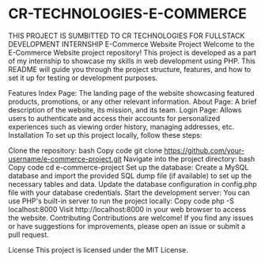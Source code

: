 # CR-TECHNOLOGIES-E-COMMERCE
THIS PROJECT IS SUMBITTED TO CR TECHNOLOGIES FOR FULLSTACK DEVELOPMENT INTERNSHIP
E-Commerce Website Project
Welcome to the E-Commerce Website project repository! This project is developed as a part of my internship to showcase my skills in web development using PHP. This README will guide you through the project structure, features, and how to set it up for testing or development purposes.

Features
Index Page:
The landing page of the website showcasing featured products, promotions, or any other relevant information.
About Page:
A brief description of the website, its mission, and its team.
Login Page:
Allows users to authenticate and access their accounts for personalized experiences such as viewing order history, managing addresses, etc.
Installation
To set up this project locally, follow these steps:

Clone the repository:
bash
Copy code
git clone https://github.com/your-username/e-commerce-project.git
Navigate into the project directory:
bash
Copy code
cd e-commerce-project
Set up the database:
Create a MySQL database and import the provided SQL dump file (if available) to set up the necessary tables and data.
Update the database configuration in config.php file with your database credentials.
Start the development server:
You can use PHP's built-in server to run the project locally:
Copy code
php -S localhost:8000
Visit http://localhost:8000 in your web browser to access the website.
Contributing
Contributions are welcome! If you find any issues or have suggestions for improvements, please open an issue or submit a pull request.

License
This project is licensed under the MIT License.

